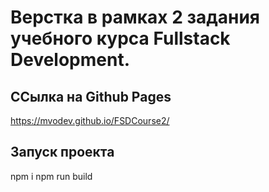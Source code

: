   # Верстка в рамках 2 задания учебного курса Fullstack Development.
  ## ССылка на Github Pages
  https://mvodev.github.io/FSDCourse2/
  ## Запуск проекта
  npm i
  npm run build
  
